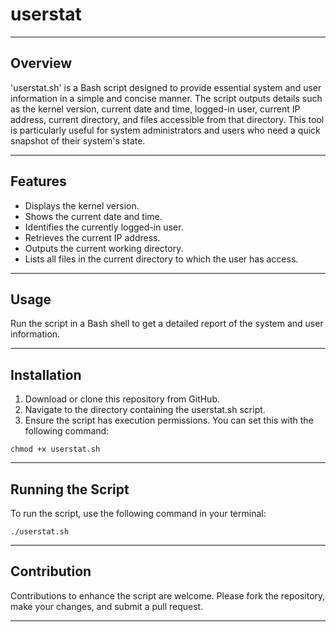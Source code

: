 # userstat
---

## Overview
'userstat.sh' is a Bash script designed to provide essential system and user information in a simple and concise manner. The script outputs details such as the kernel version, current date and time, logged-in user, current IP address, current directory, and files accessible from that directory. This tool is particularly useful for system administrators and users who need a quick snapshot of their system's state.

---

## Features
* Displays the kernel version.
* Shows the current date and time.
* Identifies the currently logged-in user.
* Retrieves the current IP address.
* Outputs the current working directory.
* Lists all files in the current directory to which the user has access.
---

## Usage
Run the script in a Bash shell to get a detailed report of the system and user information.

---

## Installation
1. Download or clone this repository from GitHub.
2. Navigate to the directory containing the userstat.sh script.
3. Ensure the script has execution permissions. You can set this with the following command:
```shell
chmod +x userstat.sh
```

---

## Running the Script
To run the script, use the following command in your terminal:
```shell
./userstat.sh
```

---

## Contribution
Contributions to enhance the script are welcome. Please fork the repository, make your changes, and submit a pull request.

---